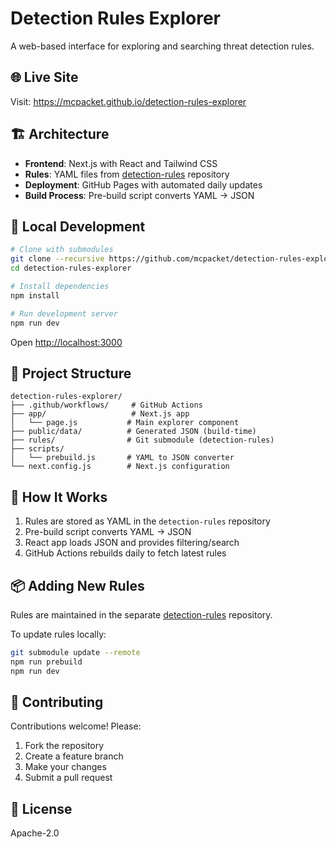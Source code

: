 # Detection Rules Explorer

A web-based interface for exploring and searching threat detection rules.

## 🌐 Live Site

Visit: https://mcpacket.github.io/detection-rules-explorer

## 🏗️ Architecture

- **Frontend**: Next.js with React and Tailwind CSS
- **Rules**: YAML files from [detection-rules](https://github.com/mcpacket/detection-rules) repository
- **Deployment**: GitHub Pages with automated daily updates
- **Build Process**: Pre-build script converts YAML → JSON

## 🚀 Local Development
```bash
# Clone with submodules
git clone --recursive https://github.com/mcpacket/detection-rules-explorer.git
cd detection-rules-explorer

# Install dependencies
npm install

# Run development server
npm run dev
```

Open [http://localhost:3000](http://localhost:3000)

## 📝 Project Structure
```
detection-rules-explorer/
├── .github/workflows/     # GitHub Actions
├── app/                   # Next.js app
│   └── page.js           # Main explorer component
├── public/data/          # Generated JSON (build-time)
├── rules/                # Git submodule (detection-rules)
├── scripts/
│   └── prebuild.js       # YAML to JSON converter
└── next.config.js        # Next.js configuration
```

## 🔄 How It Works

1. Rules are stored as YAML in the `detection-rules` repository
2. Pre-build script converts YAML → JSON
3. React app loads JSON and provides filtering/search
4. GitHub Actions rebuilds daily to fetch latest rules

## 📦 Adding New Rules

Rules are maintained in the separate [detection-rules](https://github.com/mcpacket/detection-rules) repository.

To update rules locally:
```bash
git submodule update --remote
npm run prebuild
npm run dev
```

## 🤝 Contributing

Contributions welcome! Please:
1. Fork the repository
2. Create a feature branch
3. Make your changes
4. Submit a pull request

## 📄 License

Apache-2.0

